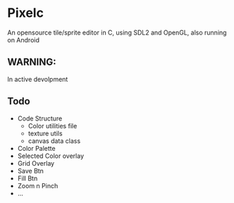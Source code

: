 # Pixelc
An opensource tile/sprite editor in C, using SDL2 and OpenGL, also running on Android

## WARNING:
In active devolpment

## Todo
- Code Structure
  - Color utilities file
  - texture utils
  - canvas data class
- Color Palette
- Selected Color overlay
- Grid Overlay
- Save Btn
- Fill Btn
- Zoom n Pinch 
- ...

